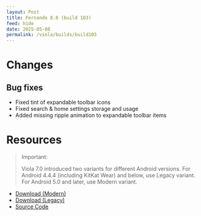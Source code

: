 ```yaml
---
layout: Post
title: Fernando 8.0 (build 103)
feed: hide
date: 2025-05-08
permalink: /viola/builds/build103
---
```


# Changes

## Bug fixes
- Fixed tint of expandable toolbar icons
- Fixed search & home settings storage and usage
- Added missing ripple animation to expandable toolbar items

# Resources
> Important:
>
> Viola 7.0 introduced two variants for different Android versions.
> For Android 4.4.4 (including KitKat Wear) and below, use Legacy variant.
> For Android 5.0 and later, use Modern variant.

- [Download (Modern)](https://codeberg.org/TipzTeam/viola/releases/download/8.0_c103/app-modern-next.apk)
- [Download (Legacy)](https://codeberg.org/TipzTeam/viola/releases/download/8.0_c103/app-legacy-next.apk)
- [Source Code](https://codeberg.org/TipzTeam/viola/src/tag/8.0_c103)

